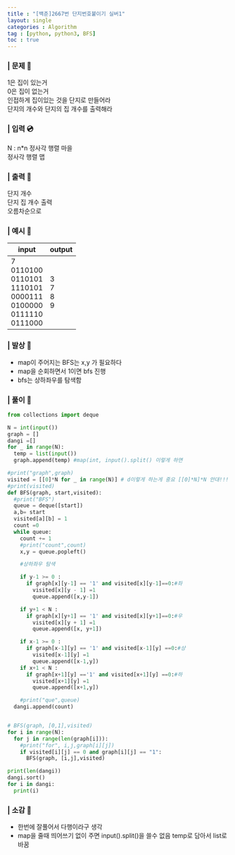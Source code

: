 ```yaml
---
title : "[백준]2667번 단지번호붙이기 실버1"
layout: single
categories : Algorithm
tag : [python, python3, BFS]
toc : true
---
```


### | 문제 :crystal_ball:
1은 집이 있는거  
0은 집이 없는거  
인접하게 집이있는 것을 단지로 만들어라  
단지의 개수와 단지의 집 개수를 출력해라  

### | 입력 :cd:
N : n*n 정사각 행렬 마을  
정사각 행렬 맵

### | 출력 :dvd:
단지 개수  
단지 집 개수 출력  
오름차순으로 

### | 예시 :pill:  

|**input**|**output**|  
|------------|-----------|  
|7<br>0110100<br>0110101<br>1110101<br>0000111<br>0100000<br>0111110<br>0111000|3<br>7<br>8<br>9|  

### | 발상 :mag_right:
- map이 주어지는 BFS는 x,y 가 필요하다
- map을 순회하면서 1이면 bfs 진행
- bfs는 상하좌우를 탐색함

### | 풀이  :tada:
```python
from collections import deque

N = int(input())
graph = []
dangi =[]
for _ in range(N):
  temp = list(input())
  graph.append(temp) #map(int, input().split() 이렇게 하면

#print("graph",graph)
visited = [[0]*N for _ in range(N)] # d이렇게 하는게 중요 [[0]*N]*N 안대!!!
#print(visited)
def BFS(graph, start,visited):
  #print("BFS")
  queue = deque([start])
  a,b= start
  visited[a][b] = 1
  count =0
  while queue:
    count += 1
    #print("count",count)
    x,y = queue.popleft()

    #상하좌우 탐색

    if y-1 >= 0 :
      if graph[x][y-1] == '1' and visited[x][y-1]==0:#좌
        visited[x][y - 1] =1
        queue.append([x,y-1])

    if y+1 < N :
      if graph[x][y+1] == '1' and visited[x][y+1]==0:#우
        visited[x][y + 1] =1
        queue.append([x, y+1])

    if x-1 >= 0 :
      if graph[x-1][y] == '1' and visited[x-1][y] ==0:#상
        visited[x-1][y] =1
        queue.append([x-1,y])
    if x+1 < N :
      if graph[x+1][y] =='1' and visited[x+1][y] ==0:#하
        visited[x+1][y] =1
        queue.append([x+1,y])

    #print("que",queue)
  dangi.append(count)


# BFS(graph, [0,1],visited)
for i in range(N):
  for j in range(len(graph[i])):
    #print("for", i,j,graph[i][j])
    if visited[i][j] == 0 and graph[i][j] == "1":
      BFS(graph, [i,j],visited)

print(len(dangi))
dangi.sort()
for i in dangi:
  print(i)
```
### | 소감 :pushpin:
- 한번에 잘풀어서 다행이라구 생각
- map을 줄때 띄어쓰기 없이 주면 input().split()을 쓸수 없음 temp로 담아서 list로 바꿈
